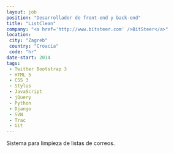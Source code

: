 ```yaml
---
layout: job
position: "Desarrollador de front-end y back-end"
title: "ListClean"
company: "<a href='http://www.bitsteer.com' />BitSteer</a>"
location:
 city: "Zagreb"
 country: "Croacia"
 code: "hr"
date-start: 2014
tags:
 - Twitter Bootstrap 3
 - HTML 5
 - CSS 3
 - Stylus
 - JavaScript
 - jQuery
 - Python
 - Django
 - SVN
 - Trac
 - Git
---
```


Sistema para limpieza de listas de correos.